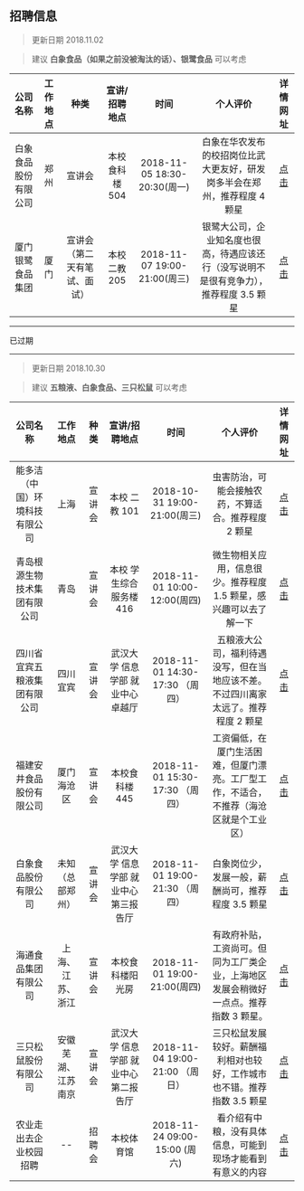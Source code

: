 ## 招聘信息
> 更新日期 2018.11.02   

> 建议 **白象食品（如果之前没被淘汰的话）、银鹭食品** 可以考虑         

公司名称|工作地点|种类|宣讲/招聘地点|时间|个人评价|详情网址
:--:|:--:|:--:|:--:|:--:|:--:|:--:
白象食品股份有限公司|郑州|宣讲会|本校食科楼 504|2018-11-05 18:30-20:30(周一)|白象在华农发布的校招岗位比武大更友好，研发岗多半会在郑州，推荐程度 4 颗星|[点击][101]
厦门银鹭食品集团|厦门|宣讲会（第二天有笔试、面试）|本校二教205|2018-11-07 19:00-21:00(周三)|银鹭大公司，企业知名度也很高，待遇应该还行（没写说明不是很有竞争力），推荐程度 3.5 颗星|[点击][102]

--- 
已过期
***

> 更新日期 2018.10.30   

> 建议 **五粮液、白象食品、三只松鼠** 可以考虑         

公司名称|工作地点|种类|宣讲/招聘地点|时间|个人评价|详情网址
:--:|:--:|:--:|:--:|:--:|:--:|:--:
能多洁（中国）环境科技有限公司|上海|宣讲会|本校 二教 101|2018-10-31 19:00-21:00(周三)|虫害防治，可能会接触农药，不算适合。推荐程度 2 颗星|[点击][7]
青岛根源生物技术集团有限公司|青岛|宣讲会|本校 学生综合服务楼416|2018-11-01 10:00-12:00(周四)|微生物相关应用，信息很少。推荐程度 1.5 颗星，感兴趣可以去了解一下|[点击][8]
四川省宜宾五粮液集团有限公司|四川 宜宾|宣讲会|武汉大学 信息学部 就业中心卓越厅|2018-11-01 14:30-17:30 （周四）|五粮液大公司，福利待遇没写，但在当地应该不差。不过四川离家太远了。推荐程度 2 颗星|[点击][2]
福建安井食品股份有限公司|厦门海沧区|宣讲会|本校食科楼445|2018-11-01 15:30-17:30 （周四）|工资偏低，在厦门生活困难，但厦门漂亮。工厂型工作，不适合，不推荐（海沧区就是个工业区）|[点击][1]
白象食品股份有限公司|未知（总部郑州）|宣讲会|武汉大学 信息学部 就业中心第三报告厅|2018-11-01 19:00-21:30 （周四）|白象岗位少，发展一般，薪酬尚可，推荐程度 3.5 颗星|[点击][4]
海通食品集团有限公司|上海、江苏、浙江|宣讲会|本校食科楼阳光房|2018-11-01 19:00-21:00(周四)|有政府补贴，工资尚可。但同为工厂类企业，上海地区发展会稍微好一点点。推荐指数 3 颗星。|[点击][3]
三只松鼠股份有限公司|安徽芜湖、江苏南京|宣讲会|武汉大学 信息学部 就业中心第二报告厅|2018-11-04 19:00-21:00 （周日）|三只松鼠发展较好。薪酬福利相对也较好，工作城市也不错。推荐指数 3.5 颗星|[点击][6]
农业走出去企业校园招聘|--|招聘会|本校体育馆|2018-11-24 09:00-15:00 (周六)|看介绍有中粮，没有具体信息，可能到现场才能看到有意义的内容|[点击][5]


[1]:http://yjsjob.91wllm.com/teachin/view/id/87955
[2]: http://www.xsjy.whu.edu.cn/zftal-web/zfjy!wzxx/zfjy!wzxx!whdx10486/xjhxx_ckXjhxx.html?sqbh=0a16b62bca752e3d039bf156add4185c
[3]: http://yjsjob.91wllm.com/teachin/view/id/82660
[4]: http://www.xsjy.whu.edu.cn/zftal-web/zfjy!wzxx/zfjy!wzxx!whdx10486/xjhxx_ckXjhxx.html?sqbh=fabe3441e3a87302d267ee850cf73b4f
[5]: http://hzau.91wllm.com/jobfair/view/id/34581
[6]: http://www.xsjy.whu.edu.cn/zftal-web/zfjy!wzxx/zfjy!wzxx!whdx10486/xjhxx_ckXjhxx.html?sqbh=66eb0e6d619c2ce4cc0766c346d10051
[7]: http://hzau.91wllm.com/teachin/view/id/82963
[8]: http://hzau.91wllm.com/teachin/view/id/80195
[101]: http://yjsjob.91wllm.com/teachin/view/id/87956
[102]: http://hzau.91wllm.com/teachin/view/id/83528